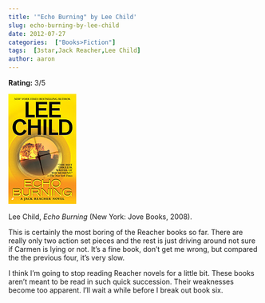 ```yaml
---
title: '"Echo Burning" by Lee Child'
slug: echo-burning-by-lee-child
date: 2012-07-27
categories:  ["Books>Fiction"]
tags:  [3star,Jack Reacher,Lee Child]
author: aaron
---
```


**Rating:** 3/5

![Book cover](cover8.jpg "Echo Burning")

Lee Child, *Echo Burning* (New York: Jove Books, 2008).

This is certainly the most boring of the Reacher books so far. There are really only two action set pieces and the rest is just driving around not sure if Carmen is lying or not. It’s a fine book, don’t get me wrong, but compared the the previous four, it’s very slow.

I think I’m going to stop reading Reacher novels for a little bit. These books aren’t meant to be read in such quick succession. Their weaknesses become too apparent. I’ll wait a while before I break out book six.
